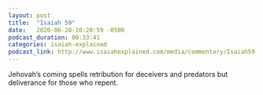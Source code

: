 ```yaml
---
layout: post
title:  "Isaiah 59"
date:   2020-06-28-10:20:59 -0500
podcast_duration: 00:33:41
categories: isaiah-explained
podcast_link: http://www.isaiahexplained.com/media/commentary/Isaiah59.mp3
---
```

Jehovah’s coming spells retribution for deceivers and predators but deliverance for those who repent.
